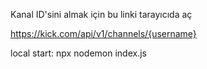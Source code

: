 Kanal ID'sini almak için bu linki tarayıcıda aç

https://kick.com/api/v1/channels/{username}


local start: npx nodemon index.js